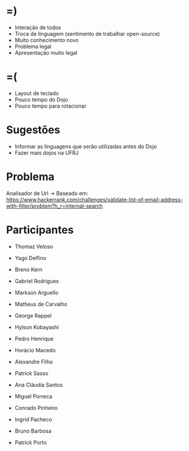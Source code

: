 =)
==

- Interação de todos
- Troca de linguagem (sentimento de trabalhar open-source)
- Muito conhecimento novo
- Problema legal
- Apresentação muito legal

=(
==

- Layout de teclado
- Pouco tempo do Dojo
- Pouco tempo para rotacionar

Sugestões
=========

- Informar as linguagens que serão utilizadas antes do Dojo
- Fazer mais dojos na UFRJ

Problema
========

Analisador de Url -> Baseado em: https://www.hackerrank.com/challenges/validate-list-of-email-address-with-filter/problem?h_r=internal-search

Participantes
=============

- Thomaz Veloso
- Yago Delfino
- Breno Kern
- Gabriel Rodrigues

- Markson Arguello
- Matheus de Carvalho
- George Rappel
- Hylson Kobayashi
- Pedro Henrique

- Horácio Macedo
- Alexandre Filho
- Patrick Sasso
- Ana Cláudia Santos
- Miguel Porreca
- Conrado Pinheiro

- Ingrid Pacheco
- Bruno Barbosa
- Patrick Porto